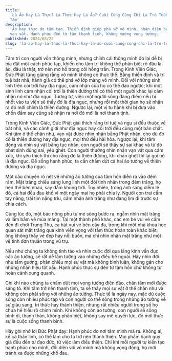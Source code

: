 ```yaml
---
title:
  'Là Ảo Hay Là Thực? Là Thực Hay Là Ảo? Cuối Cùng Cũng Chỉ Là Trò Tuồng Hóa Của
  Tâm'
description:
  'Ảo hay thực do tâm tạo. Thiền định giúp phá vỡ vô minh, nhận diện bản chất
  vạn vật. Hạnh phúc đến từ tâm thanh tịnh, không vướng vọng tưởng.'
published: 2024/08/25
slug: 'la-ao-hay-la-thuc-la-thuc-hay-la-ao-cuoi-cung-cung-chi-la-tro-tuong-hoa-cua-tam'
---
```


Tâm trí con người vốn thông minh, nhưng chính cái thông minh đó lại dễ bị bịa
đặt một cách phức tạp, khiến cho tâm trí không thể phân biệt rõ đâu là ảo, đâu
là thật, trở nên mơ hồ trong cõi hồng trần. Trong Kinh Viên Giác, Đức Phật từng
giảng rằng vô minh không có thực thể. Bằng thiền định và trí tuệ bát nhã, hành
giả có thể phá vỡ lớp màng vô minh. Đối với những sinh linh trên cõi trời hay
địa ngục, cảm nhận của họ có thể đảo ngược; khi một sinh linh cảm nhận cõi trời
là thiên đường thì có thể một người khác lại cảm nhận nó như địa ngục. Tương tự,
việc một người sống đàng điếm nếu bị nhốt vào tu viện sẽ thấy đó là địa ngục,
nhưng rồi một thời gian họ sẽ nhận ra đó mới chính là thiên đường. Ngược lại,
một vị tu hành khi bị đưa vào chốn đắm say cũng sẽ nhận ra nơi đó mới là nơi
thanh tịnh.

Trong Kinh Viên Giác, Đức Phật giải thích rằng trí tuệ và ngu si đều thuộc về
bát nhã, và các cảnh giới như địa ngục hay cõi trời đều cùng một bản chất. Khi
tâm ở thể chân như, vạn vật được nhìn nhận bằng Phật nhãn, cho dù đó có là thiên
đường hay địa ngục, mọi thứ đều hài hòa. Ngược lại, khi tâm động và nhìn sự vật
bằng tục nhãn, con người sẽ thấy sự sai khác và từ đó phát sinh đúng sai, yêu
ghét. Con người thường nhìn nhận vạn vật qua cảm xúc, khi yêu thích thì cho rằng
đó là thiên đường, khi chán ghét thì lại gọi nó là địa ngục. Để sống hạnh phúc,
ta cần chấm dứt cả hai ảo tưởng về thiên đường và địa ngục.

Một câu chuyện rõ nét về những ảo tưởng của tâm hồn diễn ra vào đêm rằm. Mặt
trăng chiếu sáng lung linh một đôi tình nhân trong đêm trăng, họ hẹn thề bên
nhau, say đắm khung trời. Tuy nhiên, trong ánh sáng diễm lệ đó, cả hai đều đau
khổ vì một ngày mai họ phải chia ly. Người con trai cầm tay nàng, trái tim nặng
trĩu, cảm nhận ánh trăng như đang lịm đi trước sự chia cách.

Cùng lúc đó, một bác nông phu từ mé sông bước ra, ngắm nhìn mặt trăng và lẩm bẩm
về mùa màng. Tại một thành phố khác, các em bé vui vẻ cầm đèn đi chơi Trung Thu,
ca hát vui vẻ bên cây đa, trong khi một nhà khoa học quan sát mặt trăng qua kính
viễn vọng với tâm thức hoàn toàn khác biệt; ông không thấy vẻ đẹp hay nỗi buồn,
mà chỉ nhìn nhận mặt trăng như một vệ tinh đơn thuần trong vũ trụ.

Nếu như chúng ta không tỉnh táo và nhìn cuộc đời qua lăng kính vẩn đục các ảo
tưởng, sẽ rất dễ lầm tưởng vào những điều bề ngoài. Hãy nhìn đời như tấm gương,
phản chiếu mọi sự vật mà không bình luận, không gán cho những nhãn hiệu tốt xấu.
Hạnh phúc thực sự đến từ tâm hồn chứ không từ hoàn cảnh xung quanh.

Chỉ khi nào chúng ta chấm dứt mọi vọng tưởng điên đảo, chân tâm mới được sáng
tỏ. Khi tâm trở nên thanh tịnh, ta sẽ thấy mọi sự vật ở thể chân như và không
còn phải sống với những ảo tưởng. Thực tế là ngày nay, mặc dù cuộc sống còn
nhiều phức tạp và con người có thể sống trong những ảo tưởng về sự giàu sang,
tri thức hay thánh thiện, nhưng rất nhiều người trong số họ chưa hề hiểu rõ
chính mình. Khi không còn ảo tưởng, con người sẽ sống bình dị, thanh thản, không
phân biệt, không say mê quyền lực, đó mới thực sự là cuộc sống thanh bình.

Hãy ghi nhớ lời Đức Phật dạy: Hạnh phúc do nơi tâm mình mà ra. Không ai, kể cả
thần linh, có thể làm cho ta trở nên thánh thiện. Mọi phẩm hạnh quý giá đều đến
từ đạo đức, từ việc làm điều thiện. Chỉ khi mỗi người tự kiến tạo hạnh phúc cho
mình, đối diện với vô minh mà không vọng động, họ mới tránh xa được những khổ
đau.
